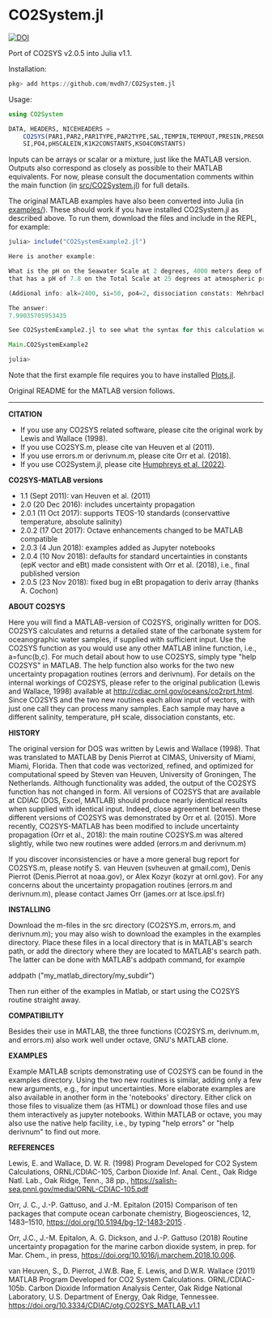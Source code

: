 # CO2System.jl

[![DOI](https://zenodo.org/badge/DOI/10.5281/zenodo.6395674.svg)](https://doi.org/10.5281/zenodo.6395674)

Port of CO2SYS v2.0.5 into Julia v1.1.

Installation:

```julia
pkg> add https://github.com/mvdh7/CO2System.jl
```

Usage:

```julia
using CO2System

DATA, HEADERS, NICEHEADERS =
    CO2SYS(PAR1,PAR2,PAR1TYPE,PAR2TYPE,SAL,TEMPIN,TEMPOUT,PRESIN,PRESOUT,
    SI,PO4,pHSCALEIN,K1K2CONSTANTS,KSO4CONSTANTS)
```

Inputs can be arrays or scalar or a mixture, just like the MATLAB version. Outputs also correspond as closely as possible to their MATLAB equivalents. For now, please consult the documentation comments within the main function (in [src/CO2System.jl](https://github.com/mvdh7/CO2System.jl/blob/master/src/CO2System.jl)) for full details.

The original MATLAB examples have also been converted into Julia (in [examples/](https://github.com/mvdh7/CO2System.jl/tree/master/examples)). These should work if you have installed CO2System.jl as described above. To run them, download the files and include in the REPL, for example:

```julia
julia> include("CO2SystemExample2.jl")

Here is another example:

What is the pH on the Seawater Scale at 2 degrees, 4000 meters deep of a sample
that has a pH of 7.8 on the Total Scale at 25 degrees at atmospheric pressure?

(Addional info: alk=2400, si=50, po4=2, dissociation constats: Mehrbach Refit)

The answer:
7.99035705953435

See CO2SystemExample2.jl to see what the syntax for this calculation was.

Main.CO2SystemExample2

julia>
```

Note that the first example file requires you to have installed [Plots.jl](https://github.com/JuliaPlots/Plots.jl).

Original README for the MATLAB version follows.

<hr />

**CITATION**

- If you use any CO2SYS related software, please cite the original work by Lewis and Wallace (1998).
- If you use CO2SYS.m, please cite van Heuven et al (2011).
- If you use errors.m or derivnum.m, please cite Orr et al. (2018).
- If you use CO2System.jl, please cite [Humphreys et al. (2022)](https://doi.org/10.5281/zenodo.6395674).

**CO2SYS-MATLAB versions**

- 1.1   (Sept 2011): van Heuven et al. (2011)
- 2.0   (20 Dec 2016): includes uncertainty propagation
- 2.0.1 (11 Oct 2017): supports TEOS-10 standards (conservattive temperature, absolute salinity)
- 2.0.2 (17 Oct 2017): Octave enhancements changed to be MATLAB compatible
- 2.0.3 (4 Jun 2018): examples added as Jupyter notebooks
- 2.0.4 (10 Nov 2018): defaults for standard uncertainties in constants (epK vector and eBt) made consistent with Orr et al. (2018), i.e., final published version
- 2.0.5 (23 Nov 2018): fixed bug in eBt propagation to deriv array (thanks A. Cochon)

**ABOUT CO2SYS**

Here you will find a MATLAB-version of CO2SYS, originally written for
DOS. CO2SYS calculates and returns a detailed state of the carbonate system for
oceanographic water samples, if supplied with sufficient input.  Use the CO2SYS
function as you would use any other MATLAB inline function, i.e.,
a=func(b,c). For much detail about how to use CO2SYS, simply type "help CO2SYS"
in MATLAB.  The help function also works for the two new uncertainty propagation
routines (errors and derivnum).  For details on the internal workings of CO2SYS,
please refer to the original publication (Lewis and Wallace, 1998) available at
http://cdiac.ornl.gov/oceans/co2rprt.html.  Since CO2SYS and the two new
routines each allow input of vectors, with just one call they can process many
samples.  Each sample may have a different salinity, temperature, pH scale,
dissociation constants, etc.

**HISTORY**

The original version for DOS was written by Lewis and Wallace
(1998). That was translated to MATLAB by Denis Pierrot at CIMAS,
University of Miami, Miami, Florida. Then that code was vectorized,
refined, and optimized for computational speed by Steven van Heuven,
University of Groningen, The Netherlands. Although functionality was
added, the output of the CO2SYS function has not changed in form. All
versions of CO2SYS that are available at CDIAC (DOS, Excel, MATLAB)
should produce nearly identical results when supplied with identical
input. Indeed, close agreement between these different versions of
CO2SYS was demonstrated by Orr et al. (2015).  More recently,
CO2SYS-MATLAB has been modified to include uncertainty propagation
(Orr et al., 2018): the main routine CO2SYS.m was altered slightly,
while two new routines were added (errors.m and derivnum.m)

If you discover inconsistencies or have a more general bug report for
CO2SYS.m, please notify S. van Heuven (svheuven at gmail.com), Denis
Pierrot (Denis.Pierrot at noaa.gov), or Alex Kozyr (kozyr at
ornl.gov). For any concerns about the uncertainty propagation routines
(errors.m and derivnum.m), please contact James Orr (james.orr at
lsce.ipsl.fr)

**INSTALLING**

Download the m-files in the src directory (CO2SYS.m, errors.m, and derivnum.m);
you may also wish to download the examples in the examples directory.  Place
these files in a local directory that is in MATLAB's search path, or add the
directory where they are located to MATLAB's search path. The latter can be
done with MATLAB's addpath command, for example

addpath ("my_matlab_directory/my_subdir")

Then run either of the examples in Matlab, or start using the CO2SYS routine
straight away.

**COMPATIBILITY**

Besides their use in MATLAB, the three functions (CO2SYS.m, derivnum.m, and
errors.m) also work well under octave, GNU's MATLAB clone.

**EXAMPLES**

Example MATLAB scripts demonstrating use of CO2SYS can be found in the
examples directory. Using the two new routines is similar, adding only
a few new arguments, e.g., for input uncertainties.  More elaborate
examples are also available in another form in the 'notebooks'
directory. Either click on those files to visualize them (as HTML) or
download those files and use them interactively as jupyter
notebooks. Within MATLAB or octave, you may also use the native help
facility, i.e., by typing "help errors" or "help derivnum" to find out
more.

**REFERENCES**

Lewis, E. and Wallace, D. W. R. (1998) Program Developed for CO2
System Calculations, ORNL/CDIAC-105, Carbon Dioxide Inf.  Anal. Cent.,
Oak Ridge Natl. Lab., Oak Ridge, Tenn., 38 pp.,
https://salish-sea.pnnl.gov/media/ORNL-CDIAC-105.pdf

Orr, J. C., J.-P. Gattuso, and J.-M. Epitalon (2015) Comparison of ten
packages that compute ocean carbonate chemistry, Biogeosciences, 12,
1483–1510, https://doi.org/10.5194/bg-12-1483-2015 .

Orr, J.C., J.-M. Epitalon, A. G. Dickson, and J.-P. Gattuso (2018) Routine
uncertainty propagation for the marine carbon dioxide system, in prep. for
Mar. Chem., in press, https://doi.org/10.1016/j.marchem.2018.10.006.

van Heuven, S., D. Pierrot, J.W.B. Rae, E. Lewis, and D.W.R. Wallace (2011)
MATLAB Program Developed for CO2 System Calculations. ORNL/CDIAC-105b.  Carbon
Dioxide Information Analysis Center, Oak Ridge National Laboratory, U.S.
Department of Energy, Oak Ridge, Tennessee. https://doi.org/10.3334/CDIAC/otg.CO2SYS_MATLAB_v1.1
